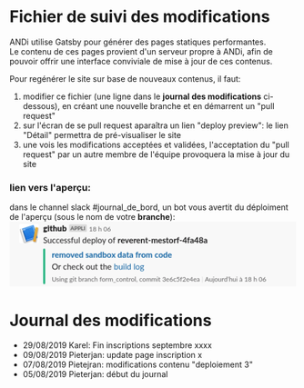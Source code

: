 # Fichier de suivi des modifications
ANDi utilise Gatsby pour générer des pages statiques performantes.   
Le contenu de ces pages provient d'un serveur propre à ANDi, afin de pouvoir offrir une interface conviviale de mise à jour de ces contenus.

Pour regénérer le site sur base de nouveaux contenus, il faut:
1. modifier ce fichier (une ligne dans le **journal des modifications** ci-dessous), en créant une nouvelle branche et en démarrent un "pull request"
2. sur l'écran de se pull request aparaîtra un lien "deploy preview": le lien "Détail" permettra de pré-visualiser le site
3. une vois les modifications acceptées et validées, l'acceptation du "pull request" par un autre membre de l'équipe provoquera la mise à jour du site

### lien vers l'aperçu:
dans le channel slack #journal_de_bord, un bot vous avertit du déploiment de l'aperçu (sous le nom de votre **branche**):
![illustration lien vers aperçu du site](https://raw.githubusercontent.com/betagouv/andi/master/misc/notif_deploiement.png)


# Journal des modifications

- 29/08/2019 Karel: Fin inscriptions septembre xxxx
- 09/08/2019 Pieterjan: update page inscription x
- 07/08/2019 Pietejran: modifications contenu "deploiement 3"
- 05/08/2019 Pieterjan: début du journal
